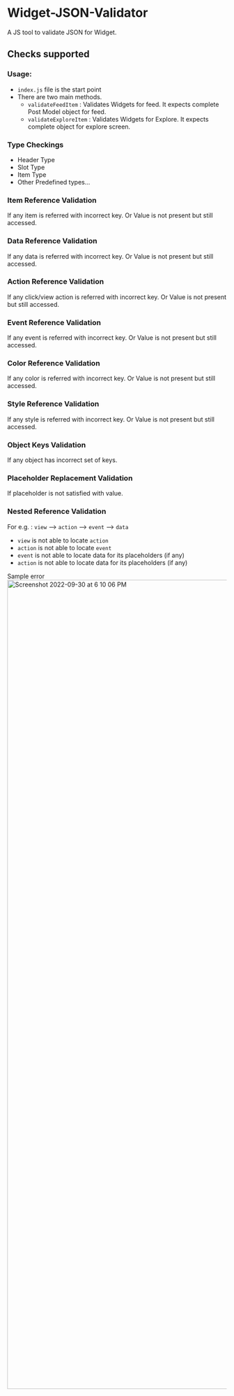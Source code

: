 # Widget-JSON-Validator
A JS tool to validate JSON for Widget.
## Checks supported

### Usage:
 - `index.js` file is the start point
 - There are two main methods.
    - `validateFeedItem` : Validates Widgets for feed. It expects complete Post Model object for feed.
    - `validateExploreItem` :  Validates Widgets for Explore. It expects complete object for explore screen.

### Type Checkings
 - Header Type
 - Slot Type
 - Item Type
 - Other Predefined types...
 
 
### Item Reference Validation
If any item is referred with incorrect key. Or Value is not present but still accessed.

### Data Reference Validation
If any data is referred with incorrect key. Or Value is not present but still accessed.

### Action Reference Validation
If any click/view action is referred with incorrect key. Or Value is not present but still accessed.

### Event Reference Validation
If any event is referred with incorrect key. Or Value is not present but still accessed.

### Color Reference Validation
If any color is referred with incorrect key. Or Value is not present but still accessed.

### Style Reference Validation
If any style is referred with incorrect key. Or Value is not present but still accessed.

### Object Keys Validation
If any object has incorrect set of keys.

### Placeholder Replacement Validation
If placeholder is not satisfied with value.

### Nested Reference Validation
For e.g. : `view` --> `action` --> `event` --> `data`
 - `view` is not able to locate `action`
 - `action` is not able to locate `event`
 - `event` is not able to locate data for its placeholders (if any)
 - `action` is not able to locate data for its placeholders (if any)
 
Sample error
<img width="1852" alt="Screenshot 2022-09-30 at 6 10 06 PM" src="https://user-images.githubusercontent.com/81750369/193273826-1ad8abc1-ffbc-4fe5-b80e-373f4077dcd9.png">


